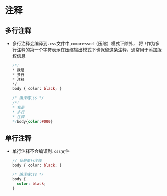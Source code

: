 # 注释

## 多行注释

+ 多行注释会编译到`.css`文件中,`compressed`（压缩）模式下除外， 将 `!`作为多行注释的第一个字符表示在压缩输出模式下也保留这条注释，通常用于添加版权信息

    ```sass&#x20;(scss)&#x20;
    /*!
    * 我是
    * 多行
    * 注释
    */
    body { color: black; }
    ```

    ```css
    /* 编译成css */
    /*!
    * 我是
    * 多行
    * 注释
    */body{color:#000}

    ```

## 单行注释

+ 单行注释不会编译到`.css`文件

    ```sass&#x20;(sass)&#x20;
    // 我是单行注释
    body { color: black; }

    ```

    ```css
    /* 编译成css */
    body {
      color: black;
    }

    ```
